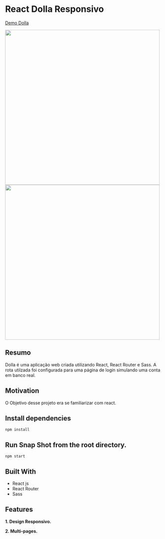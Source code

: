# React Dolla Responsivo

[Demo Dolla](https://react-smooth-responsiva.netlify.app/)
<div align="left">
  <img height="500em" src="./apresentaçao/cap1.png"/>
  <img height="500em" src="./apresentaçao/cap2.png"/>
</div>

## Resumo

Dolla é uma aplicação web criada utilizando React, React Router e Sass. A rota utilzada foi configurada para uma página de login simulando uma conta em banco real.

## Motivation
O Objetivo desse projeto era se familiarizar com react.

## Install dependencies

`npm install`

## Run Snap Shot from the root directory.

`npm start`

## Built With

- React js
- React Router
- Sass

## Features

**1. Design Responsivo.**

**2. Multi-pages.**


